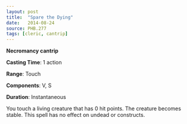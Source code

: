 ```yaml
---
layout: post
title:  "Spare the Dying"
date:   2014-08-24
source: PHB.277
tags: [cleric, cantrip]
---
```


**Necromancy cantrip**

**Casting Time**: 1 action

**Range**: Touch

**Components**: V, S

**Duration**: Instantaneous

You touch a living creature that has 0 hit points. The creature becomes stable. This spell has no effect on undead or constructs.
